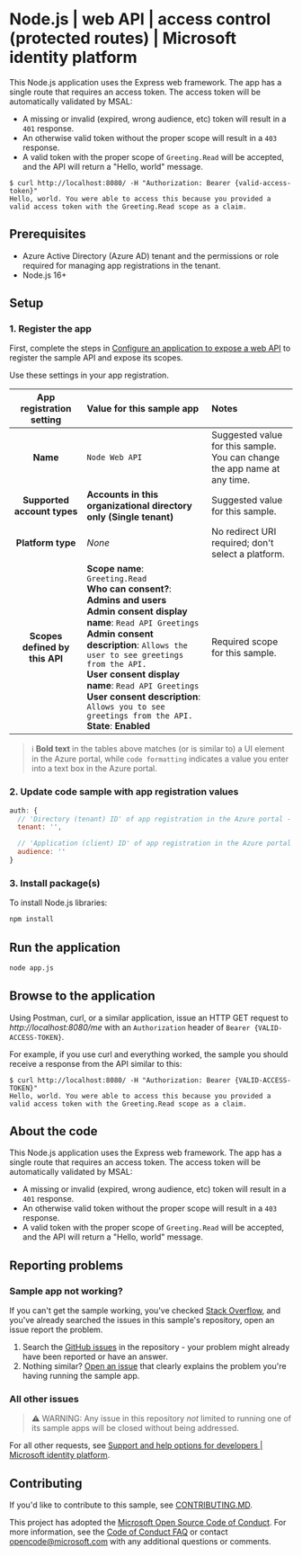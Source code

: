 <!-- Keeping yaml frontmatter commented out for now
---
# Metadata required by https://docs.microsoft.com/samples/browse/
# Metadata properties: https://review.docs.microsoft.com/help/contribute/samples/process/onboarding?branch=main#add-metadata-to-readme
languages:
- Node.js
page_type: sample
name: "Node.js application that makes a request to a protected API"
description: "This Node.js API protects its own protected endpoint using JWT scope validation."
products:
- azure
- azure-active-directory
urlFragment: ms-identity-docs-code-api-nodejs
---
-->

# Node.js | web API | access control (protected routes) | Microsoft identity platform

<!-- Build badges here
![Build passing.](https://img.shields.io/badge/build-passing-brightgreen.svg) ![Code coverage.](https://img.shields.io/badge/coverage-100%25-brightgreen.svg) ![License.](https://img.shields.io/badge/license-MIT-green.svg)
-->

This Node.js application uses the Express web framework. The app has a single route that requires an access token. The access token will be automatically validated by MSAL:
- A missing or invalid (expired, wrong audience, etc) token will result in a `401` response.
- An otherwise valid token without the proper scope will result in a `403` response.
- A valid token with the proper scope of `Greeting.Read` will be accepted, and the API will return a "Hello, world" message.

```console
$ curl http://localhost:8080/ -H "Authorization: Bearer {valid-access-token}"
Hello, world. You were able to access this because you provided a valid access token with the Greeting.Read scope as a claim.
```

## Prerequisites

- Azure Active Directory (Azure AD) tenant and the permissions or role required for managing app registrations in the tenant.
- Node.js 16+

## Setup

### 1. Register the app

First, complete the steps in [Configure an application to expose a web API](https://docs.microsoft.com/azure/active-directory/develop/quickstart-configure-app-expose-web-apis) to register the sample API and expose its scopes.

Use these settings in your app registration.

| App registration <br/> setting    | Value for this sample app                                                    | Notes                                                                                              |
|:---------------------------------:|:-----------------------------------------------------------------------------|:---------------------------------------------------------------------------------------------------|
| **Name**                          | `Node Web API`                                                               | Suggested value for this sample. <br/> You can change the app name at any time.                    |
| **Supported account types**    | **Accounts in this organizational directory only (Single tenant)**   | Suggested value for this sample.                                                 |
| **Platform type**              | _None_                                                               | No redirect URI required; don't select a platform.                               |
| **Scopes defined by this API** | **Scope name**: `Greeting.Read`<br/>**Who can consent?**: **Admins and users**<br/>**Admin consent display name**: `Read API Greetings`<br/>**Admin consent description**: `Allows the user to see greetings from the API.`<br/>**User consent display name**: `Read API Greetings`<br/>**User consent description**: `Allows you to see greetings from the API.`<br/>**State**: **Enabled** | Required scope for this sample. |

> :information_source: **Bold text** in the tables above matches (or is similar to) a UI element in the Azure portal, while `code formatting` indicates a value you enter into a text box in the Azure portal.

### 2. Update code sample with app registration values

```javascript
auth: {
  // 'Directory (tenant) ID' of app registration in the Azure portal - this value is a GUID
  tenant: '',

  // 'Application (client) ID' of app registration in the Azure portal - this value is a GUID
  audience: ''
}
```

### 3. Install package(s)

To install Node.js libraries:

```bash
npm install
```

## Run the application

```bash
node app.js
```

## Browse to the application

Using Postman, curl, or a similar application, issue an HTTP GET request to *http://localhost:8080/me* with an `Authorization` header of `Bearer {VALID-ACCESS-TOKEN}`.

For example, if you use curl and everything worked, the sample you should receive a response from the API similar to this:

```console
$ curl http://localhost:8080/ -H "Authorization: Bearer {VALID-ACCESS-TOKEN}"
Hello, world. You were able to access this because you provided a valid access token with the Greeting.Read scope as a claim.
```

## About the code

This Node.js application uses the Express web framework. The app has a single route that requires an access token. The access token will be automatically validated by MSAL:
- A missing or invalid (expired, wrong audience, etc) token will result in a `401` response.
- An otherwise valid token without the proper scope will result in a `403` response.
- A valid token with the proper scope of `Greeting.Read` will be accepted, and the API will return a "Hello, world" message.

## Reporting problems

### Sample app not working?

If you can't get the sample working, you've checked [Stack Overflow](http://stackoverflow.com/questions/tagged/msal), and you've already searched the issues in this sample's repository, open an issue report the problem.

1. Search the [GitHub issues](../../issues) in the repository - your problem might already have been reported or have an answer.
1. Nothing similar? [Open an issue](../../issues/new) that clearly explains the problem you're having running the sample app.

### All other issues

> :warning: WARNING: Any issue in this repository _not_ limited to running one of its sample apps will be closed without being addressed.

For all other requests, see [Support and help options for developers | Microsoft identity platform](https://docs.microsoft.com/azure/active-directory/develop/developer-support-help-options).

## Contributing

If you'd like to contribute to this sample, see [CONTRIBUTING.MD](/CONTRIBUTING.md).

This project has adopted the [Microsoft Open Source Code of Conduct](https://opensource.microsoft.com/codeofconduct/). For more information, see the [Code of Conduct FAQ](https://opensource.microsoft.com/codeofconduct/faq/) or contact [opencode@microsoft.com](mailto:opencode@microsoft.com) with any additional questions or comments.
